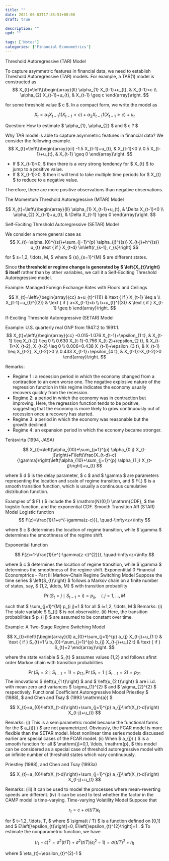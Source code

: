```yaml
---
title: ""
date: 2021-06-03T17:38:51+08:00
draft: true

description: ""
upd: ""

tags: ['Notes']
categories: ['Financial Econometrics']
---
```


<!--more-->

Threshold Autoregressive (TAR) Model

To capture asymmetric features in financial data, we need to establish Threshold Autoregressive (TAR) models. For example, a TAR(1) model is constructed as
$$
X_{t}=\left\{\begin{array}{ll}
\alpha_{1} X_{t-1}+u_{t}, & X_{t-1}<c \\
\alpha_{2} X_{t-1}+u_{t}, & X_{t-1} \geq c
\end{array}\right.
$$

for some threshold value $ c $. In a compact form, we write the model as

$$
X_{t}=\alpha_{1} X_{t-1} 1\left(X_{t-1}<c\right)+\alpha_{2} X_{t-1} 1\left(X_{t-1} \geq c\right)+u_{t}
$$

Question: How to estimate $ \alpha_{1}, \alpha_{2} $ and $ c ? $

Why TAR model is able to capture asymmetric features in financial data? We consider the following example.
$$
X_{t}=\left\{\begin{array}{cl}
-1.5 X_{t-1}+u_{t}, & X_{t-1}<0 \\
0.5 X_{t-1}+u_{t}, & X_{t-1} \geq 0
\end{array}\right.
$$

- If $ X_{t-1}<0, $ then there is a very strong tendency for $ X_{t} $ to jump to a positive value.
- If $ X_{t-1}>0, $ then it will tend to take multiple time periods for $ X_{t} $ to reduce to a negative value.

Therefore, there are more positive observations than negative observations.

The Momentum Threshold Autoregressive (MTAR) Model

$$
X_{t}=\left\{\begin{array}{ll}
\alpha_{1} X_{t-1}+u_{t}, & \Delta X_{t-1}<0 \\
\alpha_{2} X_{t-1}+u_{t}, & \Delta X_{t-1} \geq 0
\end{array}\right.
$$

Self-Exciting Threshold Autoregressive (SETAR) Model

We consider a more general case as
$$
X_{t}=\alpha_{0}^{(s)}+\sum_{j=1}^{p} \alpha_{j}^{(s)} X_{t-j}+h^{(s)} u_{t} \text { if } X_{t-d} \in\left(r_{s-1}, r_{s}\right]
$$

for $ s=1,2, \ldots, M, $ where $ \{s\}_{s=1}^{M} $ are different states.

Since **the threshold or regime change is generated by $ \left\{X_{t}\right\} $ itself** rather than by other variables, we call it a Self-Exciting Threshold Autoregressive model.

Example: Managed Foreign Exchange Rates with Floors and Ceilings

$$
X_{t}=\left\{\begin{array}{cc}
a+u_{t}^{(1)} & \text { if } X_{t-1} \leq a \\
X_{t-1}+u_{t}^{(2)} & \text { if } a<X_{t-1}<b \\
b+u_{t}^{(3)} & \text { if } X_{t-1} \geq b
\end{array}\right.
$$

If-Exciting Threshold Autoregressive (SETAR) Model

Example: U.S. quarterly real GNP from 1947:2 to 1991:1.
$$
X_{t}=\left\{\begin{array}{cc}
-0.015-1.076 X_{t-1}+\epsilon_{1 t}, & X_{t-1} \leq X_{t-2} \leq 0 \\
0.630 X_{t-1}-0.756 X_{t-2}+\epsilon_{2 t}, & X_{t-1}>X_{t-2}, X_{t-2} \leq 0 \\
0.006+0.438 X_{t-1}+\epsilon_{3 t}, & X_{t-1} \leq X_{t-2}, X_{t-2}>0 \\
0.433 X_{t-1}+\epsilon_{4 t}, & X_{t-1}>X_{t-2}>0
\end{array}\right.
$$

Remarks:

- Regime 1 : a recession period in which the economy changed from a contraction to an even worse one. The negative explosive nature of the regression function in this regime indicates the economy usually recovers quickly from the recession.
- Regime 2: a period in which the economy was in contraction but improving. Here, the regression function tends to be positive, suggesting that the economy is more likely to grow continuously out of recession once a recovery has started.
- Regime 3: a period in which the economy was reasonable but the growth declined.
- Regime 4: an expansion period in which the economy became
    stronger.

Teräsvirta (1994, JASA)

$$
X_{t}=\left(\alpha_{00}+\sum_{j=1}^{p} \alpha_{0 j} X_{t-j}\right)+F\left(\frac{X_{t-d}-c}{\gamma}\right)\left(\alpha_{10}+\sum_{j=1}^{p} \alpha_{1 j} X_{t-j}\right)+u_{t}
$$

where $ d $ is the delay parameter, $ c $ and $ \gamma $ are parameters representing the location and scale of regime transition, and $ F(.) $ is a smooth transition function, which is usually a continuous cumulative distribution function.

Examples of $ F(.) $ include the $ \mathrm{N}(0,1) \mathrm{CDF}, $ the logistic function, and the
exponential CDF.
Smooth Transition AR (STAR) Model
Logistic function
$$
F(z)=\frac{1}{1+e^{-\gamma(z-c)}}, \quad-\infty<z<\infty
$$

where $ c $ determines the location of regime transition, while $ \gamma $ determines
the smoothness of the regime shift.

Exponential function

$$
F(z)=1-\frac{1}{e^{-\gamma(z-c)^{2}}}, \quad-\infty<z<\infty
$$

where $ c $ determines the location of regime transition, while $ \gamma $ determines
the smoothness of the regime shift.
Exponentitial
0
Financial Economptrics - Part III
Markov-Chain Regime Switching Model
Suppose the time series $ \left\{S_{t}\right\} $ follows a Markov chain on a finite number of
states, say, $ \{1,2, \ldots, M\} $ with transition probability

$$
\operatorname{Pr}\left(S_{t}=j \mid S_{t-1}=i\right)=p_{i j}, \quad i, j=1, \ldots, M
$$

such that $ \sum_{j=1}^{M} p_{i j}=1 $ for all $ i=1,2, \ldots, M $ Remarks:
(i) The state variable $ S_{t} $ is not observable.
(ii) Here, the transition probabilities $ p_{i j} $ are assumed to be constant over
time.

Example: A Two-Stage Regime Switching Model

$$
X_{t}=\left\{\begin{array}{ll}
a_{0}+\sum_{j=1}^{p} a_{j} X_{t-j}+u_{1 t} & \text { if } S_{t}=1 \\
b_{0}+\sum_{j=1}^{p} b_{j} X_{t-j}+u_{2 t} & \text { if } S_{t}=2
\end{array}\right.
$$

where the state variable $ S_{t} $ assumes values \{1,2\} and follows afirst order
Markov chain with transition probabilities

$$
\operatorname{Pr}\left(S_{t}=2 \mid S_{t-1}=1\right)=p_{12}, \operatorname{Pr}\left(S_{t}=1 \mid S_{t-1}=2\right)=p_{21}
$$
The innovations $ \left\{u_{1 t}\right\} $ and $ \left\{u_{2 t}\right\} $ are i.i.d. with mean zero and variances
$ \sigma_{1}^{2} $ and $ \sigma_{2}^{2} $ respectively.
Functional Coefficient Autoregressive Model
Priestley $ (1988), $ and Chen and Tsay $ (1993 \mathrm{a}) $

$$
X_{t}=a_{0}\left(X_{t-d}\right)+\sum_{j=1}^{p} a_{j}\left(X_{t-d}\right) X_{t-j}+u_{t}
$$

Remarks:
(i) This is a semiparametric model because the functional forms for the
$ a_{j}(.) $ are not parametrized. Obviously, the FCAR model is more flexible
than the SETAR model. Most nonlinear time series models discussed
earlier are special cases of the FCAR model.
(ii) When $ a_{j}(.) $ is a smooth function for all $ \mathrm{j}=0,1, \ldots, \mathrm{p}, $ this model can be
considered as a special case of threshold autoregressive model with an
infinite number of threshold states which vary continuously.

Priestley (1988), and Chen and Tsay (1993a)

$$
X_{t}=a_{0}\left(X_{t-d}\right)+\sum_{j=1}^{p} a_{j}\left(X_{t-d}\right) X_{t-j}+u_{t}
$$

Remarks:
(iii) It can be used to model the processes where mean-reverting speeds
are different.
(iv) It can be used to test whether the factor in the CAMP model is
time-varying.
Time-varying Volatility Model
Suppose that

$$
r_{t}=c+\sigma(t / T) \epsilon_{t}
$$

for $ t=1,2, \ldots, T, $ where $ \sigma(t / T) $ is a function defined on [0,1] and $ E\left[\epsilon_{t}\right]=0, E\left[\epsilon_{t}^{2}\right]=1 . $ To estimate the nonparametric function, we have

$$
\left(r_{t}-c\right)^{2}=\sigma^{2}(t / T)+\sigma^{2}(t / T)\left(\epsilon_{t}^{2}-1\right)=\sigma(t / T)^{2}+\eta_{t}
$$

where $ \eta_{t}=\epsilon_{t}^{2}-1 $